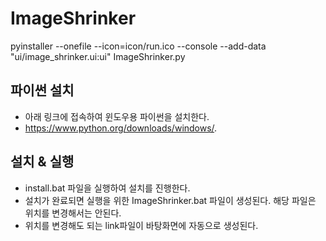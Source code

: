 # ImageShrinker

pyinstaller --onefile --icon=icon/run.ico --console --add-data "ui/image_shrinker.ui:ui" ImageShrinker.py

## 파이썬 설치
- 아래 링크에 접속하여 윈도우용 파이썬을 설치한다.
- https://www.python.org/downloads/windows/.

## 설치 & 실행
- install.bat 파일을 실행하여 설치를 진행한다.
- 설치가 완료되면 실행을 위한 ImageShrinker.bat 파일이 생성된다. 해당 파일은 위치를 변경해서는 안된다.
- 위치를 변경해도 되는 link파일이 바탕화면에 자동으로 생성된다.
